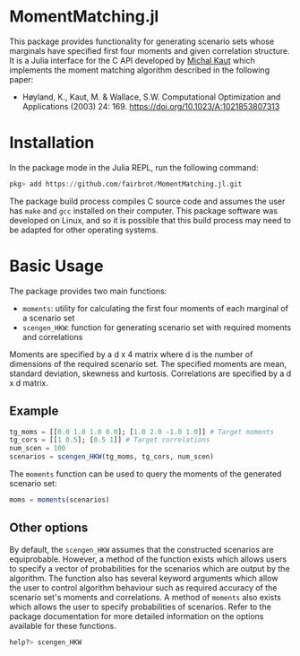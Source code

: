 # MomentMatching.jl

This package provides functionality for generating scenario sets whose marginals have specified first four moments and given correlation structure. It is a Julia interface for the C API developed by [Michal Kaut](http://work.michalkaut.net/) which implements the moment matching algorithm described in the following paper:

- Høyland, K., Kaut, M. & Wallace, S.W. Computational Optimization and Applications (2003) 24: 169. https://doi.org/10.1023/A:1021853807313

# Installation

In the package mode in the Julia REPL, run the following command:

```julia
pkg> add https://github.com/fairbrot/MomentMatching.jl.git
```

The package build process compiles C source code and assumes the user has `make` and `gcc` installed on their computer.
This package software was developed on Linux, and so it is possible that this build process may need to be adapted for other operating systems.

# Basic Usage

The package provides two main functions:

- `moments`: utility for calculating the first four moments of each marginal of a scenario set
- `scengen_HKW`: function for generating scenario set with required moments and correlations

Moments are specified by a d x 4 matrix where d is the number of dimensions of the required scenario set.
The specified moments are mean, standard deviation, skewness and kurtosis.
Correlations are specified by a d x d matrix.

## Example

```julia
tg_moms = [[0.0 1.0 1.0 0.0]; [1.0 2.0 -1.0 1.0]] # Target moments
tg_cors = [[1 0.5]; [0.5 1]] # Target correlations
num_scen = 100
scenarios = scengen_HKW(tg_moms, tg_cors, num_scen)
```

The `moments` function can be used to query the moments of the generated scenario set:

```julia
moms = moments(scenarios)
```

## Other options
By default, the `scengen_HKW` assumes that the constructed scenarios are equiprobable. However, a method of the function exists which allows users to specify a vector of probabilities for the scenarios which are output by the algorithm.
The function also has several keyword arguments which allow the user to control algorithm behaviour such as required accuracy of the scenario set's moments and correlations.
A method of `moments` also exists which allows the user to specify probabilities of scenarios.
Refer to the package documentation for more detailed information on the options available for these functions.

```julia
help?> scengen_HKW
```
